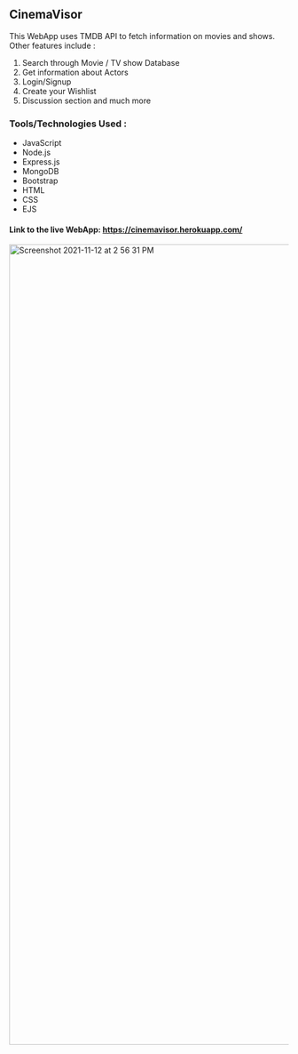 ## CinemaVisor

This WebApp uses TMDB API to fetch information on movies and shows. Other features include :
1) Search through Movie / TV show Database
2) Get information about Actors
3) Login/Signup  
4) Create your Wishlist 
5) Discussion section 
and much more


### Tools/Technologies Used :
- JavaScript
- Node.js
- Express.js
- MongoDB
- Bootstrap
- HTML
- CSS
- EJS


#### Link to the live WebApp: https://cinemavisor.herokuapp.com/

<img width="1440" alt="Screenshot 2021-11-12 at 2 56 31 PM" src="https://user-images.githubusercontent.com/35142542/141450631-8d5a3c45-c881-48f1-b54d-fbc02ba821e0.png">
